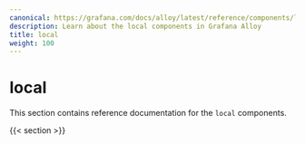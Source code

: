 ```yaml
---
canonical: https://grafana.com/docs/alloy/latest/reference/components/local/
description: Learn about the local components in Grafana Alloy
title: local
weight: 100
---
```


# local

This section contains reference documentation for the `local` components.

{{< section >}}
